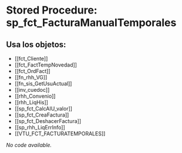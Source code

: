 # Stored Procedure: sp_fct_FacturaManualTemporales

## Usa los objetos:
- [[fct_Cliente]]
- [[fct_FactTempNovedad]]
- [[fct_OrdFact]]
- [[fn_rhh_VG]]
- [[fn_sis_GetUsuActual]]
- [[inv_cuedoc]]
- [[rhh_Convenio]]
- [[rhh_LiqHis]]
- [[sp_fct_CalcAIU_valor]]
- [[sp_fct_CreaFactura]]
- [[sp_fct_DeshacerFactura]]
- [[sp_rhh_LiqErrInfo]]
- [[VTU_FCT_FACTURATEMPORALES]]

*No code available.*
